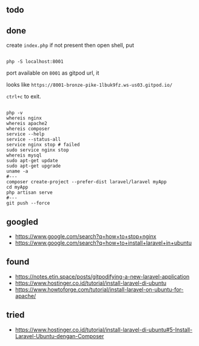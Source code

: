 
## todo

## done

create ```index.php``` if not present then open shell, put
 
```shell

php -S localhost:8001

```

port available on ```8001``` as gitpod url, it

looks like ```https://8001-bronze-pike-1lbuk9fz.ws-us03.gitpod.io/```

```ctrl+c``` to exit.

```shell

php -v
whereis nginx
whereis apache2
whereis composer
service --help
service --status-all
service nginx stop # failed
sudo service nginx stop
whereis mysql
sudo apt-get update
sudo apt-get upgrade
uname -a
#---
composer create-project --prefer-dist laravel/laravel myApp
cd myApp
php artisan serve
#---
git push --force
```

## googled

- https://www.google.com/search?q=how+to+stop+nginx
- https://www.google.com/search?q=how+to+install+laravel+in+ubuntu

## found

- https://notes.etin.space/posts/gitpodifying-a-new-laravel-application
- https://www.hostinger.co.id/tutorial/install-laravel-di-ubuntu
- https://www.howtoforge.com/tutorial/install-laravel-on-ubuntu-for-apache/

## tried
- https://www.hostinger.co.id/tutorial/install-laravel-di-ubuntu#5-Install-Laravel-Ubuntu-dengan-Composer